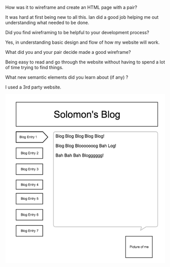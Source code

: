 How was it to wireframe and create an HTML page with a pair?

It was hard at first being new to all this. Ian did a good job helping me out understanding what needed to be done.

Did you find wireframing to be helpful to your development process?

Yes, in understanding basic design and flow of how my website will work.

What did you and your pair decide made a good wireframe? 

Being easy to read and go through the website without having to spend a lot of time trying to find things.

What new semantic elements did you learn about (if any) ?

I used a 3rd party website.

![Alt text](wireframing01.png)